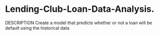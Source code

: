 # Lending-Club-Loan-Data-Analysis.
DESCRIPTION  Create a model that predicts whether or not a loan will be default using the historical data
